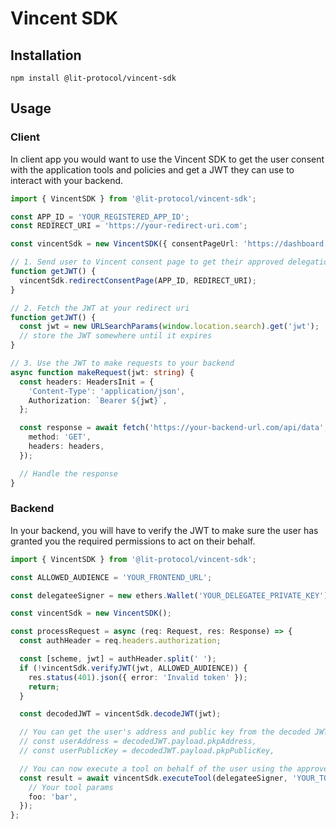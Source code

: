 # Vincent SDK

## Installation

```
npm install @lit-protocol/vincent-sdk
```

## Usage

### Client

In client app you would want to use the Vincent SDK to get the user consent with the application tools and policies and get a JWT they can use to interact with your backend.

```typescript
import { VincentSDK } from '@lit-protocol/vincent-sdk';

const APP_ID = 'YOUR_REGISTERED_APP_ID';
const REDIRECT_URI = 'https://your-redirect-uri.com';

const vincentSdk = new VincentSDK({ consentPageUrl: 'https://dashboard.heyvincent.ai' });

// 1. Send user to Vincent consent page to get their approved delegation and fetch a JWT
function getJWT() {
  vincentSdk.redirectConsentPage(APP_ID, REDIRECT_URI);
}

// 2. Fetch the JWT at your redirect uri
function getJWT() {
  const jwt = new URLSearchParams(window.location.search).get('jwt');
  // store the JWT somewhere until it expires
}

// 3. Use the JWT to make requests to your backend
async function makeRequest(jwt: string) {
  const headers: HeadersInit = {
    'Content-Type': 'application/json',
    Authorization: `Bearer ${jwt}`,
  };

  const response = await fetch('https://your-backend-url.com/api/data', {
    method: 'GET',
    headers: headers,
  });

  // Handle the response
}
```

### Backend

In your backend, you will have to verify the JWT to make sure the user has granted you the required permissions to act on their behalf.

```typescript
import { VincentSDK } from '@lit-protocol/vincent-sdk';

const ALLOWED_AUDIENCE = 'YOUR_FRONTEND_URL';

const delegateeSigner = new ethers.Wallet('YOUR_DELEGATEE_PRIVATE_KEY');

const vincentSdk = new VincentSDK();

const processRequest = async (req: Request, res: Response) => {
  const authHeader = req.headers.authorization;

  const [scheme, jwt] = authHeader.split(' ');
  if (!vincentSdk.verifyJWT(jwt, ALLOWED_AUDIENCE)) {
    res.status(401).json({ error: 'Invalid token' });
    return;
  }

  const decodedJWT = vincentSdk.decodeJWT(jwt);

  // You can get the user's address and public key from the decoded JWT, among other things
  // const userAddress = decodedJWT.payload.pkpAddress,
  // const userPublicKey = decodedJWT.payload.pkpPublicKey,

  // You can now execute a tool on behalf of the user using the approved delegation (tools and policies)
  const result = await vincentSdk.executeTool(delegateeSigner, 'YOUR_TOOL_ID', {
    // Your tool params
    foo: 'bar',
  });
};
```


